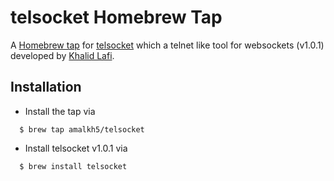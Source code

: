 # telsocket Homebrew Tap
A [Homebrew tap]  for [telsocket] which a telnet like tool for websockets (v1.0.1) developed by [Khalid Lafi](https://github.com/lafikl).

[Homebrew tap]: https://github.com/Homebrew/brew/blob/master/docs/brew-tap.md

[telsocket]: https://github.com/lafikl/telsocket

## Installation
- Install the tap via 
```
  $ brew tap amalkh5/telsocket 
  ```
- Install telsocket v1.0.1  via 
```
  $ brew install telsocket
```
